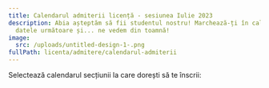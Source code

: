 ```yaml
---
title: Calendarul admiterii licență - sesiunea Iulie 2023
description: Abia așteptăm să fii studentul nostru! Marchează-ți în calendar
  datele următoare și... ne vedem din toamnă!
image:
  src: /uploads/untitled-design-1-.png
fullPath: licenta/admitere/calendarul-admiterii
---
```

Selectează calendarul secțiunii la care dorești să te înscrii:

<Attachment label="Calendar pentru secțiunea 6L de la Facultatea de Automatică și Calculatoare, domeniile Calculatoare și Tehnologia Informației și Ingineria Sistemelor" internal="licenta/admitere/calendarul-admiterii/calendarul-admiterii-licenta-sectiunea-6l"></Attachment>

<Attachment label="Calendar pentru secțiunea 10L de la Facultatea de Automatică și Calculatoare, Informatică" internal="licenta/admitere/calendarul-admiterii/calendarul-admiterii-licenta-sectiunea-10l"></Attachment>

<Attachment label="Calendar pentru secțiunea 10DL de la Facultatea de Automatică și Calculatoare, Informatică la distanță" internal="licenta/admitere/calendarul-admiterii/calendarul-admiterii-licenta-sectiunea-10dl-id"></Attachment>